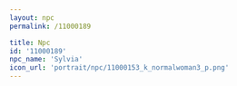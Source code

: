```yaml
---
layout: npc
permalink: /11000189

title: Npc
id: '11000189'
npc_name: 'Sylvia'
icon_url: 'portrait/npc/11000153_k_normalwoman3_p.png'
---
```

